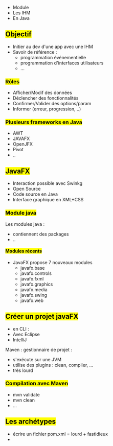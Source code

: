 - Module
- Les IHM
- En Java


## <mark class="hltr-green format">Objectif</mark>

- Initier au dev d'une app avec une IHM
- Savoir de référence :
	- programmation événementielle
	- programmation d'interfaces utilisateurs
	- ...

### <mark class="hltr-pink format">Rôles</mark>
- Afficher/Modif des données
- Déclencher des fonctionnalités
- Confirmer/Valider des options/param
- Informer (erreur, progression, ..)

### <mark class="hltr-pink format">Plusieurs frameworks en Java</mark>
- AWT
- JAVAFX
- OpenJFX
- Pivot
- ..

## <mark class="hltr-green format">JavaFX</mark>

- Interaction possible avec Swinkg
- Open Source
- Code source en Java
- Interface graphique en XML+CSS

### <mark class="hltr-pink format">Module java</mark>
Les modules java :
- contiennent des packages
- ..

#### <mark class="hltr-blue format">Modules récents</mark>
- JavaFX propose 7 nouveaux modules
	- javafx.base
	- javafx.controls
	- javafx.fxml
	- javafx.graphics
	- javafx.media
	- javafx.swing
	- javafx.web

## <mark class="hltr-green format">Créer un projet javaFX</mark>

- en CLI : 
- Avec Eclipse
- IntelliJ

Maven : gestionnaire de projet :
- s'exécute sur une JVM
- utilise des plugins : clean, compiler, ...
- très lourd

### <mark class="hltr-pink format">Compilation avec Maven</mark>
- mvn validate
- mvn clean
- ...
## <mark class="hltr-green format">Les archétypes</mark>
- écrire un fichier pom.xml = lourd + fastidieux
- 